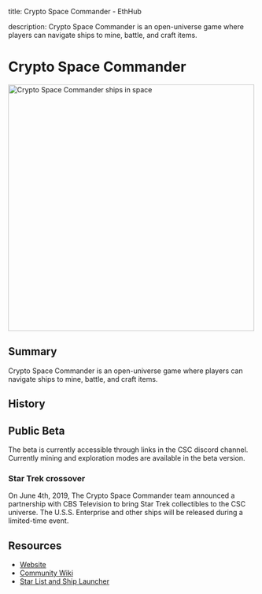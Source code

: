 title: Crypto Space Commander - EthHub

description: Crypto Space Commander is an open-universe game where players can navigate ships to mine, battle, and craft items. 

# Crypto Space Commander

<img alt="Crypto Space Commander ships in space" src="https://miro.medium.com/max/854/1*I5LfOyPOQsTh_EEAxN4btg.png" width="500" />

## Summary

Crypto Space Commander is an open-universe game where players can navigate ships to mine, battle, and craft items. 

## History

## Public Beta

The beta is currently accessible through links in the CSC discord channel. Currently mining and exploration modes are available in the beta version.

### Star Trek crossover

On June 4th, 2019, The Crypto Space Commander team announced a partnership with CBS Television to bring Star Trek collectibles to the CSC universe. The U.S.S. Enterprise and other ships will be released during a limited-time event.

## Resources

 * [Website](https://csc-game.com/)
 * [Community Wiki](https://cscwiki.fatpanda.club/index.php?title=Main_Page)
 * [Star List and Ship Launcher](https://freakitties.github.io/csc/)

